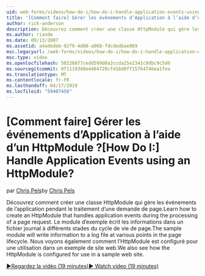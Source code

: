 ```yaml
---
uid: web-forms/videos/how-do-i/how-do-i-handle-application-events-using-an-httpmodule
title: '[Comment faire] Gérer les événements d’Application à l’aide d’un HttpModule ? | Microsoft Docs'
author: rick-anderson
description: Découvrez comment créer une classe HttpModule qui gère les événements de l’application pendant le traitement d’une demande de page. Le module d’exemple écrit les informations dans un journal...
ms.author: riande
ms.date: 09/13/2007
ms.assetid: a4adedeb-92f9-4d08-a068-fdcdedbae069
msc.legacyurl: /web-forms/videos/how-do-i/how-do-i-handle-application-events-using-an-httpmodule
msc.type: video
ms.openlocfilehash: 502268f7cedd599d0a2ccda25e2341c9dbc9c5d6
ms.sourcegitcommit: 0f1119340e4464720cfd16d0ff15764746ea1fea
ms.translationtype: MT
ms.contentlocale: fr-FR
ms.lasthandoff: 04/17/2019
ms.locfileid: "59407456"
---
```

# <a name="how-do-i-handle-application-events-using-an-httpmodule"></a><span data-ttu-id="ba36c-105">[Comment faire] Gérer les événements d’Application à l’aide d’un HttpModule ?</span><span class="sxs-lookup"><span data-stu-id="ba36c-105">[How Do I:] Handle Application Events using an HttpModule?</span></span>

<span data-ttu-id="ba36c-106">par [Chris Pels](https://twitter.com/chrispels)</span><span class="sxs-lookup"><span data-stu-id="ba36c-106">by [Chris Pels](https://twitter.com/chrispels)</span></span>

<span data-ttu-id="ba36c-107">Découvrez comment créer une classe HttpModule qui gère les événements de l’application pendant le traitement d’une demande de page.</span><span class="sxs-lookup"><span data-stu-id="ba36c-107">Learn how to create an HttpModule that handles application events during the processing of a page request.</span></span> <span data-ttu-id="ba36c-108">Le module d’exemple écrit les informations dans un fichier journal à différents stades du cycle de vie de page.</span><span class="sxs-lookup"><span data-stu-id="ba36c-108">The sample module will write information to a log file at various points in the page lifecycle.</span></span> <span data-ttu-id="ba36c-109">Nous voyons également comment l’HttpModule est configuré pour une utilisation dans un exemple de site web.</span><span class="sxs-lookup"><span data-stu-id="ba36c-109">We also see how the HttpModule is configured for use in a sample web site.</span></span>

[<span data-ttu-id="ba36c-110">&#9654;Regardez la vidéo (19 minutes)</span><span class="sxs-lookup"><span data-stu-id="ba36c-110">&#9654; Watch video (19 minutes)</span></span>](https://channel9.msdn.com/Blogs/ASP-NET-Site-Videos/how-do-i-handle-application-events-using-an-httpmodule)
